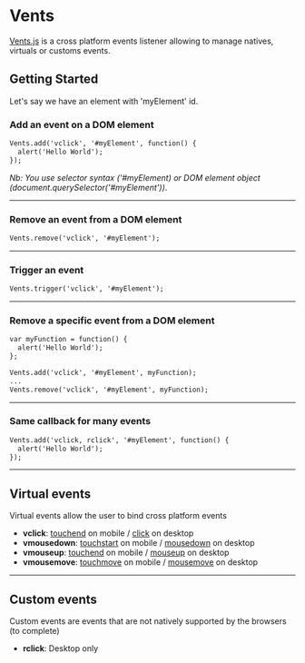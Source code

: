 # Vents
[Vents.js](https://github.com/maximetch/Vents) is a cross platform events listener allowing to manage natives, virtuals or customs events.

## Getting Started

Let's say we have an element with 'myElement' id.

### Add an event on a DOM element

```html
Vents.add('vclick', '#myElement', function() {
  alert('Hello World');
});
```
_Nb: You use selector syntax ('#myElement) or DOM element object (document.querySelector('#myElement'))_.

---

### Remove an event from a DOM element

```html
Vents.remove('vclick', '#myElement');
```

---

### Trigger an event

```html
Vents.trigger('vclick', '#myElement');
```

---

### Remove a specific event from a DOM element

```html
var myFunction = function() {
  alert('Hello World');
};

Vents.add('vclick', '#myElement', myFunction);
...
Vents.remove('vclick', '#myElement', myFunction);
```

---

### Same callback for many events
```html
Vents.add('vclick, rclick', '#myElement', function() {
  alert('Hello World');
});
```

---

## Virtual events
Virtual events allow the user to bind cross platform events

- __vclick__: [touchend](https://developer.mozilla.org/en-US/docs/Web/Events/touchend) on mobile / [click](https://developer.mozilla.org/en-US/docs/Web/Events/click) on desktop
- __vmousedown__: [touchstart](https://developer.mozilla.org/en-US/docs/Web/Events/touchstart) on mobile / [mousedown](https://developer.mozilla.org/en-US/docs/Web/Events/mousedown) on desktop
- __vmouseup__: [touchend](https://developer.mozilla.org/en-US/docs/Web/Events/touchend) on mobile / [mouseup](https://developer.mozilla.org/en-US/docs/Web/Events/mouseup) on desktop
- __vmousemove__: [touchmove](https://developer.mozilla.org/en-US/docs/Web/Events/touchmove) on mobile / [mousemove](https://developer.mozilla.org/en-US/docs/Web/Events/mousemove) on desktop

---

## Custom events
Custom events are events that are not natively supported by the browsers (to complete)

- __rclick__: Desktop only
